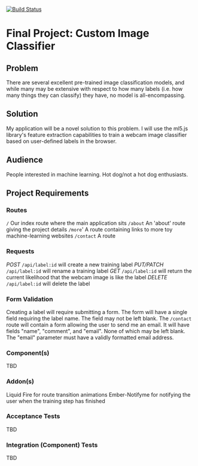 [![Build Status](https://travis-ci.org/joshmin98/itp404-final-project.svg?branch=master)](https://travis-ci.org/joshmin98/itp404-final-project)

# Final Project: Custom Image Classifier 

## Problem
There are several excellent pre-trained image classification models, and while many may be extensive with respect to how many labels (i.e. how many things they can classify) they have, no model is all-encompassing.

## Solution
My application will be a novel solution to this problem. I will use the ml5.js library's feature extraction capabilities to train a webcam image classifier based on user-defined labels in the browser.

## Audience
People interested in machine learning. Hot dog/not a hot dog enthusiasts.

## Project Requirements

### Routes
`/` Our index route where the main application sits
`/about` An 'about' route giving the project details
`/more`' A route containing links to more toy machine-learning websites
`/contact` A route 

### Requests
*POST* `/api/label:id` will create a new training label
*PUT/PATCH* `/api/label:id` will rename a training label
*GET* `/api/label:id` will return the current likelihood that the webcam image is like the label
*DELETE* `/api/label:id` will delete the label

### Form Validation
Creating a label will require submitting a form. The form will have a single field requiring the label name. The field may not be left blank.
The `/contact` route will contain a form allowing the user to send me an email. It will have fields "name", "comment", and "email". None of which may be left blank. The "email" parameter must have a validly formatted email address.

### Component(s)
TBD

### Addon(s)
Liquid Fire for route transition animations
Ember-Notifyme for notifying the user when the training step has finished

### Acceptance Tests
TBD

### Integration (Component) Tests
TBD
